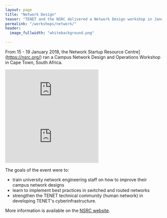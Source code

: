 ```yaml
---
layout: page
title: "Network Design"
teaser: "TENET and the NSRC delivered a Network Design workshop in January 2018 in South Africa."
permalink: "/workshops/network/"
header:
  image_fullwidth: "whitebackground.png"
   
---
```


From 15 - 19 January 2018, the Network Startup Resource Centre](https://nsrc.org/) ran a Campus Network Design and Operations Workshop in Cape Town, South Africa.

![Workshop photos 1](https://photos.nsrc.org/picture.php?/18164-20180115_3687_dsc_8260/category/370-tenet_workshop_cape_town_south_africa)
![Workshop photos 2](https://photos.nsrc.org/picture.php?/18163-20180115_3686_dsc_8259/category/370-tenet_workshop_cape_town_south_africa)

The goals of the event were to:

- train university network engineering staff on how to improve their campus network designs
- learn to implement best practices in switched and routed networks
- strengthen the TENET technical community (human network) in developing TENET's cyberinfrastructure.

More information is available on the [NSRC website](https://nsrc.org/workshops/2018/tenet-nsrc-cndo/).

